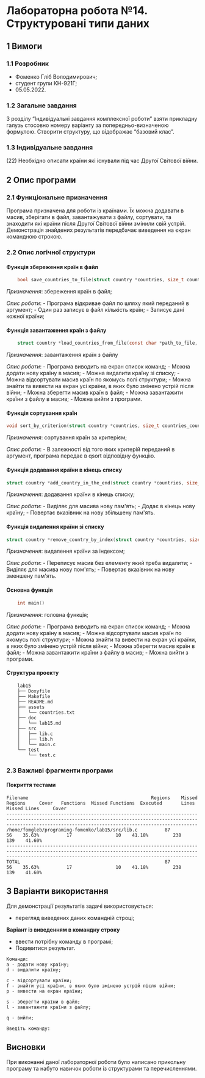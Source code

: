 # Лабораторна робота №14.  Структуровані типи даних

## 1 Вимоги

### 1.1 Розробник

* Фоменко Гліб Володимирович;
* студент групи КН-921Г;
* 05.05.2022.

### 1.2 Загальне завдання

З розділу “Індивідуальні завдання комплексної роботи” взяти прикладну галузь стосовно
номеру варіанту за попередньо-визначеною формулою. Створити структуру, що відображає “базовий клас”.

### 1.3 Індивідуальне завдання

(22) Необхідно описати країни які існували під час Другої Світової війни.

## 2 Опис програми

### 2.1 Функціональне призначення

Програма призначена для роботи із країнами. Їх можна додавати в масив, зберігати в файл, завантажувати з файлу, сортувати, та знаходити які країни після Другої Світової війни змінили свій устрій.
Демонстрація знайдених результатів передбачає виведення на єкран командною строкою.

### 2.2 Опис логічної структури

#### Функція збереження країн в файл

```c
	bool save_countries_to_file(struct country *countries, size_t countries_count, const char *path_to_file)
```

*Призначення*: збереження країн в файл;

*Опис роботи*:
	- Програма відкривае файл по шляху який переданий в аргумент;
	- Один раз записує в файл кількість країн;
	- Записує дані кожної країни;

#### Функція завантаження країн з файлу

```c
	struct country *load_countries_from_file(const char *path_to_file, size_t *output_countries_count)
```

*Призначення*: завантаження країн з файлу

*Опис роботи*:
	- Програма виводить на екран список команд;
	- Можна додати нову країну в масив;
	- Можна видалити країну зі списку;
	- Можна відсортувати масив країн по якомусь полі структури;
	- Можна знайти та вивести на екран усі країни, в яких було змінено устрій після війни;
	- Можна зберегти масив країн в файл;
	- Можна завантажити країни з файлу в масив;
	- Можна вийти з програми.

#### Функція сортування країн

```c
void sort_by_criterion(struct country *countries, size_t countries_count, enum criterion sorting_criterion)
```

*Призначення*: сортування країн за критерієм;

*Опис роботи*:
	- В залежності від того яких критерій переданий в аргумент, програма передає в qsort відповідну функцію.

#### Функція додавання країни в кінець списку

```c
struct country *add_country_in_the_end(struct country *countries, size_t *countries_count, struct country new_country)
```

*Призначення*: додавання країни в кінець списку;

*Опис роботи*:
	- Виділяє для масива нову пам'ять;
	- Додає в кінець нову країну;
	- Повертає вказівник на нову збільшену пам'ять.

#### Функція видалення країни зі списку

```c
struct country *remove_country_by_index(struct country *countries, size_t *countries_count, size_t removing_index)
```

*Призначення*: видалення країни за індексом;

*Опис роботи*:
	- Переписує масив без елементу який треба видалити;
	- Виділяє для масива нову пом'ять;
	- Повертає вказівник на нову зменшену пам'ять.

#### Основна функція

```c
	int main()
```

*Призначення*: головна функція;

*Опис роботи*: 
	- Програма виводить на екран список команд;
	- Можна додати нову країну в масив;
	- Можна відсортувати масив країн по якомусь полі структури;
	- Можна знайти та вивести на екран усі країни, в яких було змінено устрій після війни;
	- Можна зберегти масив країн в файл;
	- Можна завантажити країни з файлу в масив;
	- Можна вийти з програми.

#### Структура проекту

```
	lab15
	├── Doxyfile
	├── Makefile
	├── README.md
	├── assets
	│   └── countries.txt
	├── doc
	│   └── lab15.md
	├── src
	│   ├── lib.c
	│   ├── lib.h
	│   └── main.c
	└── test
		└── test.c
```

### 2.3 Важливі фрагменти програми

#### Покриття тестами

```
Filename                                             Regions    Missed Regions     Cover   Functions  Missed Functions  Executed       Lines      Missed Lines     Cover
------------------------------------------------------------------------------------------------------------------------------------------------------------------------------------------------------------------
/home/fomgleb/programing-fomenko/lab15/src/lib.c          87                56    35.63%          17                10    41.18%         238               139    41.60%
------------------------------------------------------------------------------------------------------------------------------------------------------------------------------------------------------------------
TOTAL                                                     87                56    35.63%          17                10    41.18%         238               139    41.60%
```

## 3 Варіанти використання

Для демонстрації результатів задачі використовується:

- перегляд виведених даних командній строці;

**Варіант із виведенням в командну строку**

- ввести потрібну команду в програмі;
- Подивитися результат.

```
Команди:
a - додати нову країну;
d - видалити країну;

c - відсортувати країни;
f - знайти усі країни, в яких було змінено устрій після війни;
p - вивести на екран країни;

s - зберегти країни в файл;
l - завантажити країни з файлу;

q - вийти;

Введіть команду:
```

## Висновки

При виконанні даної лабораторної роботи було написано прикольну програму та набуто навичок роботи із структурами та перечисленнями.